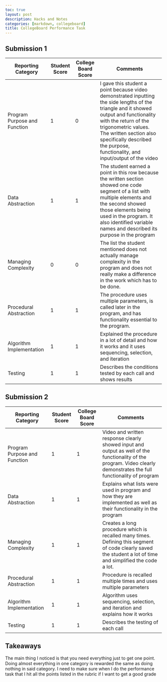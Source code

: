```yaml
---
toc: true
layout: post
description: Hacks and Notes
categories: [markdown, collegeboard]
title: CollegeBoard Performance Task
---
```


## Submission 1
|Reporting Category|Student Score|College Board Score|Comments|
|---|---|---|---|
|Program Purpose and Function|1|0|I gave this student a point because video demonstrated inputting the side lengths of the triangle and it showed output and functionality with the return of the trigonometric values. The written section also specifically described the purpose, functionality, and input/output of the video|
|Data Abstraction|1|1|The student earned a point in this row because the written section showed one code segment of a list with multiple elements and the second showed those elements being used in the program. It also identified variable names and described its purpose in the program|
|Managing Complexity|0|0|The list the student mentioned does not actually manage complexity in the program and does not really make a difference in the work which has to be done.|
|Procedural Abstraction|1|1|The procedure uses multiple parameters, is called later in the program, and has functionality essential to the program.|
|Algorithm Implementation|1|1|Explained the procedure in a lot of detail and how it works and it uses sequencing, selection, and iteration|
|Testing|1|1|Describes the conditions tested by each call and shows results|

## Submission 2
|Reporting Category|Student Score|College Board Score|Comments|
|---|---|---|---|
|Program Purpose and Function|1|1|Video and written response clearly showed input and output as well of the functionality of the program. Video clearly demonstrates the full functionality of program|
|Data Abstraction|1|1|Explains what lists were used in program and how they are implemented as well as their functionality in the program|
|Managing Complexity|1|1|Creates a long procedure which is recalled many times. Defining this segment of code clearly saved the student a lot of time and simplified the code a lot.|
|Procedural Abstraction|1|1|Procedure is recalled multiple times and uses multiple parameters|
|Algorithm Implementation|1|1|Algorithm uses sequencing, selection, and iteration and explains how it works|
|Testing|1|1|Describes the testing of each call|

## Takeaways
The main thing I noticed is that you need everything just to get one point. Doing almost everything in one category is rewarded the same as doing nothing in said category. I need to make sure when I do the performance task that I hit all the points listed in the rubric if I want to get a good grade